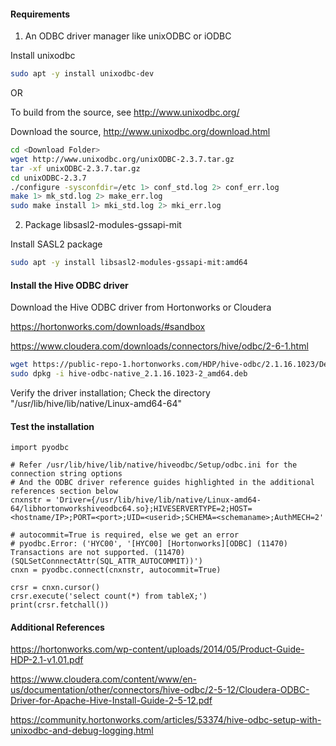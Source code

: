 #### Requirements

1. An ODBC driver manager like unixODBC or iODBC

Install unixodbc
```bash
sudo apt -y install unixodbc-dev
```
OR

To build from the source, see http://www.unixodbc.org/

Download the source, http://www.unixodbc.org/download.html

```bash
cd <Download Folder>
wget http://www.unixodbc.org/unixODBC-2.3.7.tar.gz
tar -xf unixODBC-2.3.7.tar.gz
cd unixODBC-2.3.7
./configure -sysconfdir=/etc 1> conf_std.log 2> conf_err.log
make 1> mk_std.log 2> make_err.log
sudo make install 1> mki_std.log 2> mki_err.log
``` 

2. Package libsasl2-modules-gssapi-mit

Install SASL2 package
```bash
sudo apt -y install libsasl2-modules-gssapi-mit:amd64
```


#### Install the Hive ODBC driver
Download the Hive ODBC driver from Hortonworks or Cloudera

https://hortonworks.com/downloads/#sandbox

https://www.cloudera.com/downloads/connectors/hive/odbc/2-6-1.html

```bash
wget https://public-repo-1.hortonworks.com/HDP/hive-odbc/2.1.16.1023/Debian/hive-odbc-native_2.1.16.1023-2_amd64.deb
sudo dpkg -i hive-odbc-native_2.1.16.1023-2_amd64.deb
```

Verify the driver installation; Check the directory "/usr/lib/hive/lib/native/Linux-amd64-64" 

#### Test the installation
```python3
import pyodbc

# Refer /usr/lib/hive/lib/native/hiveodbc/Setup/odbc.ini for the connection string options
# And the ODBC driver reference guides highlighted in the additional references section below
cnxnstr = 'Driver={/usr/lib/hive/lib/native/Linux-amd64-64/libhortonworkshiveodbc64.so};HIVESERVERTYPE=2;HOST=<hostname/IP>;PORT=<port>;UID=<userid>;SCHEMA=<schemaname>;AuthMECH=2'

# autocommit=True is required, else we get an error
# pyodbc.Error: ('HYC00', '[HYC00] [Hortonworks][ODBC] (11470) Transactions are not supported. (11470) (SQLSetConnnectAttr(SQL_ATTR_AUTOCOMMIT))')
cnxn = pyodbc.connect(cnxnstr, autocommit=True)

crsr = cnxn.cursor()
crsr.execute('select count(*) from tableX;')
print(crsr.fetchall())
```

#### Additional References
https://hortonworks.com/wp-content/uploads/2014/05/Product-Guide-HDP-2.1-v1.01.pdf

https://www.cloudera.com/content/www/en-us/documentation/other/connectors/hive-odbc/2-5-12/Cloudera-ODBC-Driver-for-Apache-Hive-Install-Guide-2-5-12.pdf

https://community.hortonworks.com/articles/53374/hive-odbc-setup-with-unixodbc-and-debug-logging.html
